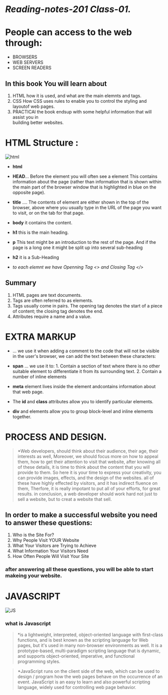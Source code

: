 #  *Reading-notes-201 Class-01.*

# People can access to the web through:
- BROWSERS
- WEB SERVERS
- SCREEN READERS

## In this book You will  learn about 
1. HTML
how it is used, and what are the main elemnts and tags.
2. CSS
How CSS uses rules to enable you to control the styling and layoutof web pages.
3. PRACTICAl 
the book endsup with some helpful information that will assist you in   
building better websites.

# HTML Structure :

 ![html](https://media.geeksforgeeks.org/wp-content/cdn-uploads/html-1024x341.png)
 
- **html**
- **HEAD**... Before the <body> element you will often see a <head> element This contains information about the page (rather than information that is shown within the main part of the browser window that is highlighted in blue on the opposite page).
 
- **title** .... The contents of element are either shown in the top of the browser, above where you usually type in the URL of the page you want to visit, or on the tab for that page.
- **body** it contains the content.
- **h1**  this is the main heading.
- **p** This text might be an introduction to the rest of the page. And if the page is a long one it might be split up into several sub-heading
- **h2** it is a Sub-Heading 
- *to each elemnt we have Openning Tag <> and Closing Tag </>*

## Summary 
1. HTML pages are text documents.
2. Tags are often referred to as elements.
3. Tags usually come in pairs. The opening tag denotes the start of a piece of content; the closing tag denotes the end.
4. Attributes require a name and a value.


# EXTRA MARKUP 

- **<!-- -->** ... we use it when  adding a comment to the code that will not be visible in the user's browser, we can add the text between these
characters:<!-- comment goes here -->

- **span** ... we use it to: 
               1. Contain a section of text where there is no other suitable element to differentiate it from its surrounding text.
               2. Contain a number of inline elements

- **meta**  element lives inside the <head> element andcontains information about that web page.

- The **id** and **class** attributes allow you to identify
particular elements.

-  **div** and <span> elements allow you to group block-level and inline elements together.

# PROCESS AND DESIGN.

>  *Web developers, should think about their audience, their age, their interests as well, Moreover, we should focus more on how to appeal them, how to get their attention to visit that website, after knowing all of these details, it is time to think about the content that you will provide to them. So here it is your time to express your creativity, you can provide images, effects, and the design of the websites. all of these have highly effected by visitors, and it has indirect fluence on them, Therfore, it is really impotant to put all of your efforts, for great results.
> in conclusion, a web developer should work hard not just to sell a website, but to creat a website that sell.


## In order to make a successful website you need to answer these questions:

1. Who is the Site For?
2. Why People Visit YOUR Website
3. What Your Visitors are Trying to Achieve
4. What Information Your Visitors Need
5. How Often People Will Visit Your Site

### after answering all these questions, you will be able to start makeing your website. 


# JAVASCRIPT 

![JS](https://www.cdn.geeksforgeeks.org/wp-content/uploads/js.png)

### what is Javascript 

> *is a lightweight, interpreted, object-oriented language with first-class functions, and is best known as the scripting language for Web pages, but it's used in many non-browser environments as well. It is a prototype-based, multi-paradigm scripting language that is dynamic, and supports object-oriented, imperative, and functional programming styles.

> *JavaScript runs on the client side of the web, which can be used to design / program how the web pages behave on the occurrence of an event. JavaScript is an easy to learn and also powerful scripting language, widely used for controlling web page behavior.






